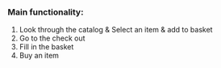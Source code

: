 ### Main functionality:

1. Look through the catalog & Select an item & add to basket
2. Go to the check out
3. Fill in the basket
4. Buy an item

